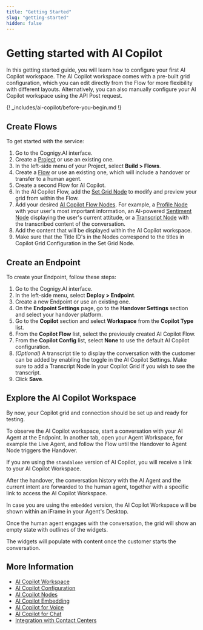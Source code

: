 ```yaml
---
title: "Getting Started"
slug: "getting-started"
hidden: false
---
```


# Getting started with AI Copilot

In this getting started guide, you will learn how to configure your first AI Copilot workspace. 
The AI Copilot workspace comes with a pre-built grid configuration, which you can edit directly from the Flow for more flexibility with different layouts. Alternatively, you can also manually configure your AI Copilot workspace using the API Post request.

{! _includes/ai-copilot/before-you-begin.md !}

## Create Flows

To get started with the service:

1. Go to the Cognigy.AI interface.
2. Create a [Project](../ai/build/projects.md) or use an existing one.
3. In the left-side menu of your Project, select **Build > Flows**.
4. Create a [Flow](../ai/build/flows.md) or use an existing one, which will include a handover or transfer to a human agent.
5. Create a second Flow for AI Copilot.
6. In the AI Copilot Flow, add the [Set Grid Node](../ai/build/node-reference/ai-copilot/set-grid.md) to modify and preview your grid from within the Flow. 
7. Add your desired [AI Copilot Flow Nodes](../ai/build/node-reference/ai-copilot/overview.md). For example, a [Profile Node](../ai/build/node-reference/ai-copilot/identity-tile.md) with your user's most important information, an AI-powered [Sentiment Node](../ai/build/node-reference/ai-copilot/sentiment-tile.md) displaying the user's current attitude, or a [Transcript Node](../ai/build/node-reference/ai-copilot/transcript-tile.md) with the transcribed content of the conversation.
8. Add the content that will be displayed within the AI Copilot workspace.
9. Make sure that the Title ID's in the Nodes correspond to the titles in Copilot Grid Configuration in the Set Grid Node.

## Create an Endpoint

To create your Endpoint, follow these steps:

1. Go to the Cognigy.AI interface.
2. In the left-side menu, select **Deploy > Endpoint**.
3. Create a new Endpoint or use an existing one.
7. On the **Endpoint Settings** page, go to the **Handover Settings** section and select your handover platform.
8. Go to the **Copilot** section and select **Workspace** from the **Copilot Type** list.
9. From the **Copilot Flow** list, select the previously created AI Copilot Flow.
10. From the **Copilot Config** list, select **None** to use the default AI Copilot configuration.
11. _(Optional)_ A transcript tile to display the conversation with the customer can be added by enabling the toggle in the AI Copilot Settings. Make sure to add a Transcript Node in your Copilot Grid if you wish to see the transcript.
12. Click **Save**.

## Explore the AI Copilot Workspace

By now, your Copilot grid and connection should be set up and ready for testing.

To observe the AI Copilot workspace, start a conversation with your AI Agent at the Endpoint.
In another tab, open your Agent Workspace, for example the Live Agent, and follow the Flow until the Handover to Agent Node triggers the Handover.

If you are using the `standalone` version of AI Copilot, you will receive a link to your AI Copilot Workspace.

After the handover, the conversation history with the AI Agent and the current intent are forwarded to the human agent, together with a specific link to access the AI Copilot Workspace.

In case you are using the `embedded` version, the AI Copilot Workspace will be shown within an iFrame in your Agent's Desktop.

Once the human agent engages with the conversation, the grid will show an empty state with outlines of the widgets. 

The widgets will populate with content once the customer starts the conversation.

## More Information

- [AI Copilot Workspace](overview.md)
- [AI Copilot Configuration](configuration.md)
- [AI Copilot Nodes](../ai/build/node-reference/ai-copilot/overview.md)
- [AI Copilot Embedding](embedding.md)
- [AI Copilot for Voice](voice/voice-overview.md)
- [AI Copilot for Chat](chat.md)
- [Integration with Contact Centers](contact-center-integration.md)


